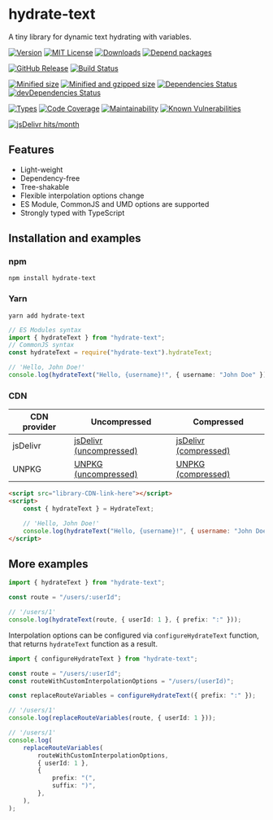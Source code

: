# hydrate-text

A tiny library for dynamic text hydrating with variables.

[![Version][version-badge]][package-link]
[![MIT License][license-badge]][license-link]
[![Downloads][downloads-badge]][downloads-link]
[![Depend packages][depend-badge]][depend-link]

[![GitHub Release][release-badge]][releases-link]
[![Build Status][build-badge]][builds-link]

[![Minified size][min-size-badge]][size-link]
[![Minified and gzipped size][minzip-size-badge]][size-link]
[![Dependencies Status][dependencies-badge]][dependencies-link]
[![devDependencies Status][dev-dependencies-badge]][dev-dependencies-link]

[![Types][types-badge]][types-link]
[![Code Coverage][coverage-badge]][coverage-link]
[![Maintainability][maintainability-badge]][maintainability-link]
[![Known Vulnerabilities][vulnerabilities-badge]][vulnerabilities-link]

[![jsDelivr hits/month][jsdelivr-hits-per-month-badge]][jsdelivr-hits-per-month-link]

[version-badge]: https://flat.badgen.net/npm/v/hydrate-text
[package-link]: https://www.npmjs.com/package/hydrate-text
[downloads-badge]: https://flat.badgen.net/npm/dt/hydrate-text?color=blue
[downloads-link]: https://npmcharts.com/compare/hydrate-text?interval=30
[depend-badge]: https://flat.badgen.net/npm/dependents/hydrate-text
[depend-link]: https://www.npmjs.com/browse/depended/hydrate-text
[license-badge]: https://flat.badgen.net/github/license/vasilii-kovalev/hydrate-text
[license-link]: https://github.com/vasilii-kovalev/hydrate-text/blob/main/LICENSE
[release-badge]: https://flat.badgen.net/github/release/vasilii-kovalev/hydrate-text
[releases-link]: https://github.com/vasilii-kovalev/hydrate-text/releases
[build-badge]: https://flat.badgen.net/github/status/vasilii-kovalev/hydrate-text
[builds-link]: https://github.com/vasilii-kovalev/hydrate-text/actions?query=workflow%3Abuild-test+branch%3Amain
[min-size-badge]: https://flat.badgen.net/bundlephobia/min/hydrate-text@1.2.7
[minzip-size-badge]: https://flat.badgen.net/bundlephobia/minzip/hydrate-text@1.2.7
[size-link]: https://bundlephobia.com/result?p=hydrate-text@1.2.7
[dependencies-badge]: https://flat.badgen.net/david/dep/vasilii-kovalev/hydrate-text
[dependencies-link]: https://david-dm.org/vasilii-kovalev/hydrate-text
[dev-dependencies-badge]: https://flat.badgen.net/david/dev/vasilii-kovalev/hydrate-text
[dev-dependencies-link]: https://david-dm.org/vasilii-kovalev/hydrate-text?type=dev
[types-badge]: https://flat.badgen.net/npm/types/hydrate-text
[types-link]: https://github.com/vasilii-kovalev/hydrate-text/blob/main/src/index.ts#L3-L24
[maintainability-badge]: https://flat.badgen.net/codeclimate/maintainability/vasilii-kovalev/hydrate-text
[maintainability-link]: https://codeclimate.com/github/vasilii-kovalev/hydrate-text/maintainability
[coverage-badge]: https://flat.badgen.net/coveralls/c/github/vasilii-kovalev/hydrate-text
[coverage-link]: https://coveralls.io/github/vasilii-kovalev/hydrate-text
[vulnerabilities-badge]: https://flat.badgen.net/snyk/vasilii-kovalev/hydrate-text
[vulnerabilities-link]: https://snyk.io/test/github/vasilii-kovalev/hydrate-text
[jsdelivr-hits-per-month-badge]: https://data.jsdelivr.com/v1/package/npm/hydrate-text/badge
[jsdelivr-hits-per-month-link]: https://www.jsdelivr.com/package/npm/hydrate-text?version=1.2.7

## Features

- Light-weight
- Dependency-free
- Tree-shakable
- Flexible interpolation options change
- ES Module, CommonJS and UMD options are supported
- Strongly typed with TypeScript

## Installation and examples

### npm

```shell
npm install hydrate-text
```

### Yarn

```shell
yarn add hydrate-text
```

```typescript
// ES Modules syntax
import { hydrateText } from "hydrate-text";
// CommonJS syntax
const hydrateText = require("hydrate-text").hydrateText;

// 'Hello, John Doe!'
console.log(hydrateText("Hello, {username}!", { username: "John Doe" }));
```

### CDN

| CDN provider | Uncompressed                                          | Compressed                                        |
| ------------ | ----------------------------------------------------- | ------------------------------------------------- |
| jsDelivr     | [jsDelivr (uncompressed)][jsdelivr-uncompressed-link] | [jsDelivr (compressed)][jsdelivr-compressed-link] |
| UNPKG        | [UNPKG (uncompressed)][unpkg-uncompressed-link]       | [UNPKG (compressed)][unpkg-compressed-link]       |

[jsdelivr-uncompressed-link]: https://cdn.jsdelivr.net/npm/hydrate-text@1.2.7/dist/umd/index.js
[jsdelivr-compressed-link]: https://cdn.jsdelivr.net/npm/hydrate-text@1.2.7/dist/umd/index.min.js
[unpkg-uncompressed-link]: https://unpkg.com/hydrate-text@1.2.7/dist/umd/index.js
[unpkg-compressed-link]: https://unpkg.com/hydrate-text@1.2.7/dist/umd/index.min.js

```html
<script src="library-CDN-link-here"></script>
<script>
	const { hydrateText } = HydrateText;

	// 'Hello, John Doe!'
	console.log(hydrateText("Hello, {username}!", { username: "John Doe" }));
</script>
```

## More examples

```typescript
import { hydrateText } from "hydrate-text";

const route = "/users/:userId";

// '/users/1'
console.log(hydrateText(route, { userId: 1 }, { prefix: ":" }));
```

Interpolation options can be configured via `configureHydrateText` function,
that returns `hydrateText` function as a result.

```typescript
import { configureHydrateText } from "hydrate-text";

const route = "/users/:userId";
const routeWithCustomInterpolationOptions = "/users/(userId)";

const replaceRouteVariables = configureHydrateText({ prefix: ":" });

// '/users/1'
console.log(replaceRouteVariables(route, { userId: 1 }));

// '/users/1'
console.log(
	replaceRouteVariables(
		routeWithCustomInterpolationOptions,
		{ userId: 1 },
		{
			prefix: "(",
			suffix: ")",
		},
	),
);
```
